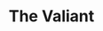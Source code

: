 ---
title: The Valiant
year: 1926
opening_date: 1926-01-26
closing_date: 1926-01-27
layout: productions
featured_image: 
image_caption:
image_credit:
playbill:
category:
Theatre: Theatre Jacksonville
cast:
  Warden Holt: Abner Withee
  Wilson: Eric Parkes
  Dan: Fred Boston
  Josephine Paris: Greta Meden
  Father Daly: J. Ben Wand
  James Dyke: Kenneth Hunter
crew:
  Director: Mrs. Kenneth Hunter
  Stage Settings: Mrs. Strawn Perry
  Props: Mrs. Abner Withee
understudies:
orchestra:
external_links:
---